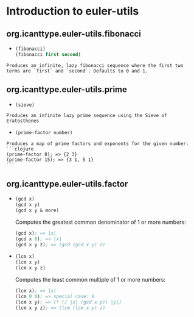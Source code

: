 # Introduction to euler-utils

## org.icanttype.euler-utils.fibonacci

*    ```clojure
     (fibonacci)
     (fibonacci first second)
     ```

    Produces an infinite, lazy fibonacci sequence where the first two terms are `first` and `second`. Defaults to 0 and 1.

## org.icanttype.euler-utils.prime

*    ```clojure
     (sieve)
     ```

    Produces an infinite lazy prime sequence using the Sieve of Eratosthenes

*    ```clojure
     (prime-factor number)
     ```

    Produces a map of prime factors and exponents for the given number:
    ```clojure
    (prime-factor 8); => {2 3}
    (prime-factor 15); => {3 1, 5 1}
    ```

## org.icanttype.euler-utils.factor

*    ```clojure
     (gcd x)
     (gcd x y)
     (gcd x y & more)
     ```

     Computes the greatest common denominator of 1 or more numbers:
     ```clojure
     (gcd x); => |x|
     (gcd x 0); => |x|
     (gcd x y z); => (gcd (gcd x y) z)
     ```

*    ```clojure
     (lcm x)
     (lcm x y)
     (lcm x y z)
     ```

     Computes the least common multiple of 1 or more numbers:
     ```clojure
     (lcm x); => |x|
     (lcm 0 0); => special case: 0
     (lcm x y); => (* (/ |x| (gcd x y)) |y|)
     (lcm x y z); => (lcm (lcm x y) z)